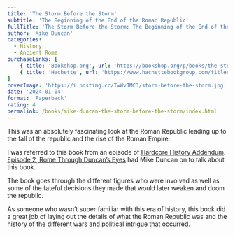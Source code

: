 ```yaml
---
title: 'The Storm Before the Storm'
subtitle: 'The Beginning of the End of the Roman Republic'
fullTitle: 'The Storm Before the Storm: The Beginning of the End of the Roman Republic'
author: 'Mike Duncan'
categories:
  - History
  - Ancient Rome
purchaseLinks: [
    { title: 'Bookshop.org', url: 'https://bookshop.org/p/books/the-storm-before-the-storm-the-beginning-of-the-end-of-the-roman-republic-mike-duncan/7215014?ean=9781541724037' },
    { title: 'Hachette', url: 'https://www.hachettebookgroup.com/titles/mike-duncan/the-storm-before-the-storm/9781610397216' }
]
coverImage: 'https://i.postimg.cc/TwWvJMC3/storm-before-the-storm.jpg'
date: '2024-01-04'
format: 'Paperback'
rating: 4
permalink: /books/mike-duncan-the-storm-before-the-storm/index.html
---
```


This was an absolutely fascinating look at the Roman Republic leading up to the fall of the republic and the rise of the Roman Empire.

I was referred to this book from an episode of [Hardcore History Addendum](https://www.dancarlin.com/addendum/). [Episode 2, Rome Through Duncan’s Eyes](https://www.youtube.com/watch?v=BNB4P_i-Ph0) had Mike Duncan on to talk about this book.

The book goes through the different figures who were involved as well as some of the fateful decisions they made that would later weaken and doom the republic.

As someone who wasn’t super familiar with this era of history, this book did a great job of laying out the details of what the Roman Republic was and the history of the different wars and political intrigue that occurred.